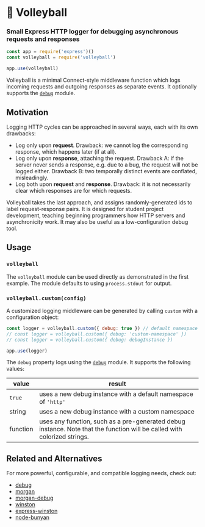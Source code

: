 # 🏐 Volleyball

### Small Express HTTP logger for debugging asynchronous requests and responses

```js
const app = require('express')()
const volleyball = require('volleyball')

app.use(volleyball)
```

Volleyball is a minimal Connect-style middleware function which logs incoming requests and outgoing responses as separate events. It optionally supports the [`debug`](https://github.com/visionmedia/debug#readme) module.

## Motivation

Logging HTTP cycles can be approached in several ways, each with its own drawbacks:

* Log only upon **request**. Drawback: we cannot log the corresponding response, which happens later (if at all).
* Log only upon **response**, attaching the request. Drawback A: if the server never sends a response, e.g. due to a bug, the request will not be logged either. Drawback B: two temporally distinct events are conflated, misleadingly.
* Log both upon **request** and **response**. Drawback: it is not necessarily clear which responses are for which requests.

Volleyball takes the last approach, and assigns randomly-generated ids to label request-response pairs. It is designed for student project development, teaching beginning programmers how HTTP servers and asynchronicity work. It may also be useful as a low-configuration debug tool.

## Usage

### `volleyball`

The `volleyball` module can be used directly as demonstrated in the first example. The module defaults to using `process.stdout` for output.

### `volleyball.custom(config)`

A customized logging middleware can be generated by calling `custom` with a configuration object:

```js
const logger = volleyball.custom({ debug: true }) // default namespace 'http'
// const logger = volleyball.custom({ debug: 'custom-namespace' })
// const logger = volleyball.custom({ debug: debugInstance })

app.use(logger)
```

The `debug` property logs using the [`debug`](https://github.com/visionmedia/debug#readme) module. It supports the following values:

value | result
----|----
`true` | uses a new debug instance with a default namespace of `'http'`
string | uses a new debug instance with a custom namespace
function | uses any function, such as a pre-generated debug instance. Note that the function will be called with colorized strings.

## Related and Alternatives

For more powerful, configurable, and compatible logging needs, check out:

* [debug](https://github.com/visionmedia/debug#readme)
* [morgan](https://github.com/expressjs/morgan#readme)
* [morgan-debug](https://github.com/ChiperSoft/morgan-debug#readme)
* [winston](https://github.com/winstonjs/winston#readme)
* [express-winston](https://github.com/bithavoc/express-winston#readme)
* [node-bunyan](https://github.com/trentm/node-bunyan/#readme)
